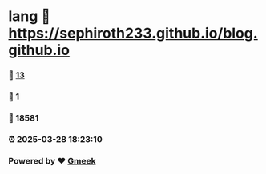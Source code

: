 # lang :link: https://sephiroth233.github.io/blog.github.io 
### :page_facing_up: [13](https://sephiroth233.github.io/blog.github.io/tag.html) 
### :speech_balloon: 1 
### :hibiscus: 18581 
### :alarm_clock: 2025-03-28 18:23:10 
### Powered by :heart: [Gmeek](https://github.com/Meekdai/Gmeek)

